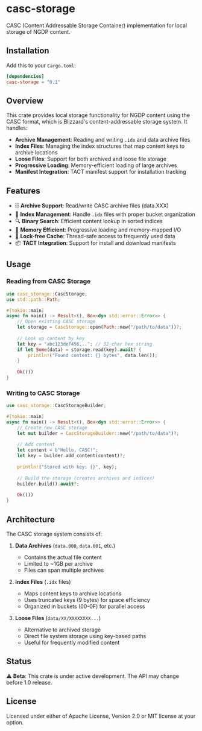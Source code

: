 # casc-storage

CASC (Content Addressable Storage Container) implementation for local storage of NGDP content.

## Installation

Add this to your `Cargo.toml`:

```toml
[dependencies]
casc-storage = "0.1"
```

## Overview

This crate provides local storage functionality for NGDP content using the CASC format, which is Blizzard's content-addressable storage system. It handles:

- **Archive Management**: Reading and writing `.idx` and data archive files
- **Index Files**: Managing the index structures that map content keys to archive locations
- **Loose Files**: Support for both archived and loose file storage
- **Progressive Loading**: Memory-efficient loading of large archives
- **Manifest Integration**: TACT manifest support for installation tracking

## Features

- 🗄️ **Archive Support**: Read/write CASC archive files (data.XXX)
- 📇 **Index Management**: Handle `.idx` files with proper bucket organization
- 🔍 **Binary Search**: Efficient content lookup in sorted indices
- 💾 **Memory Efficient**: Progressive loading and memory-mapped I/O
- 🔐 **Lock-free Cache**: Thread-safe access to frequently used data
- 📦 **TACT Integration**: Support for install and download manifests

## Usage

### Reading from CASC Storage

```rust
use casc_storage::CascStorage;
use std::path::Path;

#[tokio::main]
async fn main() -> Result<(), Box<dyn std::error::Error>> {
    // Open existing CASC storage
    let storage = CascStorage::open(Path::new("/path/to/data"))?;
    
    // Look up content by key
    let key = "abc123def456..."; // 32-char hex string
    if let Some(data) = storage.read(key).await? {
        println!("Found content: {} bytes", data.len());
    }
    
    Ok(())
}
```

### Writing to CASC Storage

```rust
use casc_storage::CascStorageBuilder;

#[tokio::main]
async fn main() -> Result<(), Box<dyn std::error::Error>> {
    // Create new CASC storage
    let mut builder = CascStorageBuilder::new("/path/to/data")?;
    
    // Add content
    let content = b"Hello, CASC!";
    let key = builder.add_content(content)?;
    
    println!("Stored with key: {}", key);
    
    // Build the storage (creates archives and indices)
    builder.build().await?;
    
    Ok(())
}
```

## Architecture

The CASC storage system consists of:

1. **Data Archives** (`data.000`, `data.001`, etc.)
   - Contains the actual file content
   - Limited to ~1GB per archive
   - Files can span multiple archives

2. **Index Files** (`.idx` files)
   - Maps content keys to archive locations
   - Uses truncated keys (9 bytes) for space efficiency
   - Organized in buckets (00-0F) for parallel access

3. **Loose Files** (`data/XX/XXXXXXXX...`)
   - Alternative to archived storage
   - Direct file system storage using key-based paths
   - Useful for frequently modified content

## Status

⚠️ **Beta**: This crate is under active development. The API may change before 1.0 release.

## License

Licensed under either of Apache License, Version 2.0 or MIT license at your option.